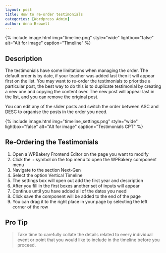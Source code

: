 ```yaml
---
layout: post
title: How to re-order testimonials
categories: [Wordpress Admin]
author: Anna Browell
---
```

{% include image.html img="timeline.png" style="wide" lightbox="false" alt="Alt for image" caption="Timeline" %}


## Description

The testimonials have some limitations when managing the order. The default order is by date, if your teacher was added last then it will appear first on the list. You may want to re-order the testimonials to prioritise a particular post, the best way to do this is to duplicate testimonial by creating a new one and copying the content over. The new post will appear last in the list, and you can remove the original post.

You can edit any of the slider posts and switch the order between ASC and DESC to organise the posts in the order you need.

{% include image.html img="timeline_settings.png" style="wide" lightbox="false" alt="Alt for image" caption="Testimonials CPT" %}


## Re-Ordering the Testimonials


1. Open a WPBakery Frontend Editor on the page you want to modify
2. Click the + symbol on the top menu to open the WPBakery component menu
3. Navigate to the section Next-Gen
4. Select the option Vertical Timeline
5. The settings box will open out add the first year and description
6. After you fill in the first boxes another set of inputs will appear
7. Continue until you have added all of the dates you need
8. Click save the component will be added to the end of the page
9. You can drag it to the right place in your page by selecting the left corner of the row


## Pro Tip
> Take time to carefully collate the details related to every individual event or point that you would like to include in the timeline before you proceed.
